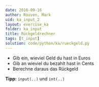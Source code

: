 ```yaml
---
date: 2016-09-16
author: Rouven, Mark
uid: ka_input_2
layout: exercise_ka
folder: ka_input
title: Rückgeldrechner
tags: [t_input]
solution: code/python/ka/rueckgeld.py
---
```



- Gib ein, wieviel Geld du hast in Euros
- Gib an wieviel du bezahlt hast in Cents
- Berechne daraus das Rückgeld

**Tipp:** `input(..)` und `int(..)`